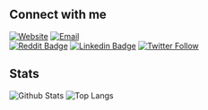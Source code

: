 ## Connect with me
[![Website](https://img.shields.io/badge/Website-www.leewoodhouse.com-blue?style=flat-square&link=https://www.leewoodhouse.com/)](https://www.leewoodhouse.com/)
[![Email](https://img.shields.io/badge/Email-admin@leewoodhouse.com-blue?style=flat-square&icon=Mail&link=mailto:admin@leewoodhouse.com)](mailto:admin@leewoodhouse.com)<br>
[![Reddit Badge](https://img.shields.io/badge/-lpwoodhouse-orange?style=flat-square&logo=Reddit&logoColor=white&link=https://www.reddit.com/user/lpwoodhouse)](https://www.reddit.com/user/lpwoodhouse)
[![Linkedin Badge](https://img.shields.io/badge/-LeeWoodhouse-blue?style=flat-square&logo=Linkedin&logoColor=white&link=https://www.linkedin.com/in/lee-woodhouse-58056118b/)](https://www.linkedin.com/in/lee-woodhouse-58056118b/)
[![Twitter Follow](https://img.shields.io/twitter/follow/babswoodhouse?style=social)](https://twitter.com/intent/follow?screen_name=babswoodhouse/)

## Stats

![Github Stats](https://github-readme-stats.vercel.app/api?username=lpwoodhouse&count_private=true&show_icons=true&include_all_commits=true&theme=tokyonight)
![Top Langs](https://github-readme-stats.vercel.app/api/top-langs/?username=lpwoodhouse&hide=TeX&layout=compact&theme=tokyonight)
